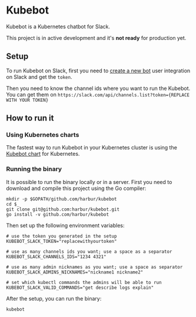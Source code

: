 # Kubebot

Kubebot is a Kubernetes chatbot for Slack. 

This project is in active development and it's __not ready__ for production yet.

## Setup
To run Kubebot on Slack, first you need to [create a new bot](https://my.slack.com/services/new/bot) user integration on Slack and get the `token`.

Then you need to know the channel ids where you want to run the Kubebot. You can get them on `https://slack.com/api/channels.list?token={REPLACE WITH YOUR TOKEN}`

## How to run it

### Using Kubernetes charts

The fastest way to run Kubebot in your Kubernetes cluster is using the [Kubebot chart](https://github.com/harbur/kubebot-chart) for Kubernetes.


### Running the binary

It is possible to run the binary locally or in a server. First you need to download and compile this project using the Go compiler:

```
mkdir -p $GOPATH/github.com/harbur/kubebot
cd $_
git clone git@github.com:harbur/kubebot.git
go install -v github.com/harbur/kubebot
```


Then set up the following environment variables:

```
# use the token you generated in the setup
KUBEBOT_SLACK_TOKEN="replacewithyourtoken" 

# use as many channels ids you want; use a space as a separator
KUBEBOT_SLACK_CHANNELS_IDS="1234 4321" 

# use as many admin nicknames as you want; use a space as separator
KUBEBOT_SLACK_ADMINS_NICKNAMES="nickname1 nickname2" 

# set which kubectl commands the admins will be able to run
KUBEBOT_SLACK_VALID_COMMANDS="get describe logs explain"
```


After the setup, you can run the binary:

```
kubebot
```

